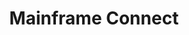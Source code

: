 ---
description: Artwork for Mainframe Connect
title: Mainframe Connect
level: Other Logos
featured_image: horizontal/color/mainframe-connect.svg
layout: logos
---
